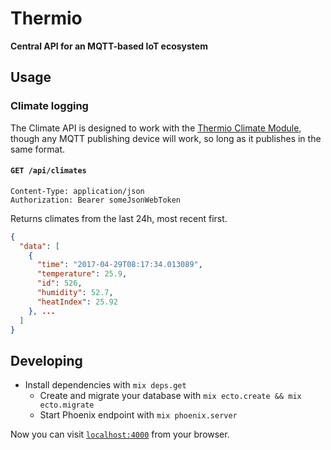 # Thermio

**Central API for an MQTT-based IoT ecosystem**

## Usage

### Climate logging

The Climate API is designed to work with the [Thermio Climate Module](https://github.com/jackcuthbert/thermio), though any MQTT publishing device will work, so long as it publishes in the same format.

#### `GET /api/climates`

```
Content-Type: application/json
Authorization: Bearer someJsonWebToken
```

Returns climates from the last 24h, most recent first.

```json
{
  "data": [
    {
      "time": "2017-04-29T08:17:34.013089",
      "temperature": 25.9,
      "id": 526,
      "humidity": 52.7,
      "heatIndex": 25.92
    }, ...
  ]
}
```



## Developing

* Install dependencies with `mix deps.get`
  * Create and migrate your database with `mix ecto.create && mix ecto.migrate`
  * Start Phoenix endpoint with `mix phoenix.server`

Now you can visit [`localhost:4000`](http://localhost:4000) from your browser.

